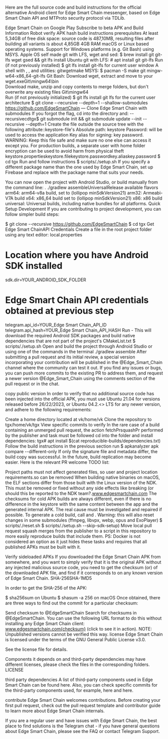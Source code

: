 Here are the full source code and build instructions for the official alternative Android client for Edge Smart Chain messenger, based on Edge Smart Chain API and MTProto security protocol via TDLib.

Edge Smart Chain on Google Play
Subscribe to beta
APK and Build Information
Robot verify APK hash
build instructions
prerequisites
At least 5,34GB of free disk space: source code is 487,10MB, resulting files after building all variants is about 4,85GB
4GB RAM
macOS or Linux based operating systems. Support for Windows platforms (e.g. Git Bash) using MSYS.
Apple OS
self made
git with LFS, wget and sed: $ brew install git git-lfs wget gsed && git lfs install
Ubuntu
git with LFS: # apt install git git-lfs
Run (if not previously installed) $ git lfs install git-lfs for current user
window
A shell with , , and utilities: gitwgetmake
MSYS: $ pacman -S make git mingw-w64-x86_64-git-lfs
Git Bash:
Download wget, extract and move to your wget.exeGit\mingw64\bin\
Download make, unzip and copy contents to merge folders, but don't overwrite any existing files Git\mingw64\
Run (if not previously initialized) $ git lfs install git lfs for the current user
architecture
$ git clone --recursive --depth=1 --shallow-submodules https://github.com/EdgeSmartChain — Clone Edge Smart Chain with submodules
If you forgot the flag, cd into the directory and: --recursivecdtgx$ git submodule init && git submodule update --init --recursive --depth=1
Create the file outside the source tree with the following attribute::keystore-file's
Absolute path: keystore
Password: will be used to access the application
Key alias for signing:
key password.
WARNING: Keep this file safe and make sure no one else can access it except you. For production builds, a separate user with home folder encryption can be used to avoid harm from physical theft keystore.propertieskeystore.filekeystore.passwordkey.aliaskey.password
$ cd tgx
Run and follow instructions $ scripts/./setup.sh
If you specify a different package name than the one used by Edge Smart Chain, set up Firebase and replace with the package name that suits your needs.

You can now open the project with Android Studio, or build manually from the command line: . ./gradlew assembleUniversalRelease
available flavors
arm64: arm64-v8a build, set to (lollipop minSdkVersion21)
arm32: Armeabi-V7A build
x64: x86_64 build set to (lollipop minSdkVersion21)
x86: x86 build
universal: Universal builds, including native bundles for all platforms.
Quick Setup Development
If you are contributing to project development, you can follow simpler build steps:

$ git clone --recursive https://github.com/EdgeSmartChain
$ cd tgx
Get Edge Smart ChainAPI Credentials
Create a file in the root project folder using any text editor: local.properties
# Location where you have Android SDK installed
sdk.dir=YOUR_ANDROID_SDK_FOLDER
# Edge Smart Chain API credentials obtained at previous step
telegram.api_id=YOUR_Edge Smart Chain_API_ID
telegram.api_hash=YOUR_Edge Smart Chain_API_HASH
Run - This will download the required Android SDK packages and build native dependencies that are not part of the project's CMakeList.txt $ scripts/./setup.sh
Open and build the project through Android Studio or using one of the commands in the terminal ./gradlew assemble
After submitting a pull request and its initial review, a special version incorporating your contribution will be published in the @Edge_Smart_Chain channel where the community can test it out. If you find any issues or bugs, you can push more commits to the existing PR to address them, and request a newer version @Edge_Smart_Chain using the comments section of the pull request or in the chat.

copy public version
In order to verify that no additional source code has been injected into the official APK, you must use Ubuntu 21.04 for versions released before 26/22/2023, or Ubuntu 04.2.<> LTS for any newer version, and adhere to the following requirements:

Create a home directory located at vk/home/vk
Clone the repository to tgx/home/vk/tgx
View specific commits to verify
In the rare case of a build containing an unmerged pull request, the action fetchPrsquashPr performed by the publisher and task must be followed
cd into the folder and install dependencies: tgx# apt install $(cat reproducible-builds/dependencies.txt)
Follow the build instructions in the previous section
run $ apkanalyzer apk compare --different-only <remote-apk> <reproduced-apk>
If only the signature file and metadata differ, the build copy was successful.
In the future, build replication may become easier. Here is the relevant PR welcome TODO list:

Project paths must not affect generated files, so user and project location requirements.so can be removed
When building native binaries on macOS, the ELF sections differ from those built with the Linux version of the NDK. This must be removed or fixed without any side effects like breaking (or should this be reported to the NDK team?.www.edgesmartchain.com
The checksums for cold APK builds are always different, even if there is no difference in the keystore with the same content between the app and the generated internal APK. The real cause must be investigated and repaired if possible.
To generate a cold build, call and .
Warning: this will also reset changes in some submodules (ffmpeg, libvpx, webp, opus and ExoPlayer) $ scripts/./reset.sh $ scripts/./setup.sh --skip-sdk-setup)
Move local pull request squash merges from the publisher to a script in this repository to more easily reproduce builds that include them.
PS: Docker is not considered an option as it just hides these tasks and requires that all published APKs must be built with it.

Verify sideloaded APKs
If you downloaded the Edge Smart Chain APK from somewhere, and you want to simply verify that it is the original APK without any injected malicious source code, you need to get the checksum (or) of the downloaded APK file, and find if it corresponds to on any known version of Edge Smart Chain. SHA-256SHA-1MD5

In order to get the SHA-256 of the APK:

$ sha256sum <path-to-apk> on Ubuntu
$ shasum -a 256 <path-to-apk> on macOS
Once obtained, there are three ways to find out the commit for a particular checksum:

Send checksum to @EdgeSmartChain
Search for checksums in @EdgeSmartChain. You can use the following URL format to do this without installing any Edge Smart Chain client: www.edgesmartchain.com{checksum} (click to see it in action). NOTE: Unpublished versions cannot be verified this way.
license
Edge Smart Chain is licensed under the terms of the GNU General Public License v3.0.

See the license file for details.

Components it depends on and third-party dependencies may have different licenses, please check the files in the corresponding folders. LICENSE

third party dependencies
A list of third-party components used in Edge Smart Chain can be found here. Also, you can check specific commits for the third-party components used, for example, here and here.

contribute
Edge Smart Chain welcomes contributions. Before creating your first pull request, check out the pull request template and contributor guide to learn more about Edge Smart Chain internals.

If you are a regular user and have issues with Edge Smart Chain, the best place to find solutions is the Telegram chat - if you have general questions about Edge Smart Chain, please see the FAQ or contact Telegram Support.
